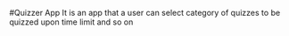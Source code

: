 #Quizzer App 
It is an app that a user can select category of quizzes to be quizzed upon time limit and so on 

